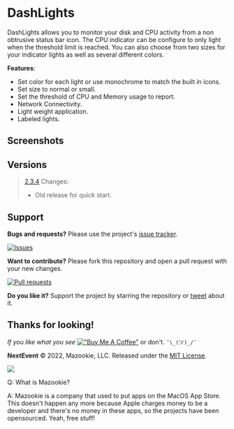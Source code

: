 # DashLights
DashLights allows you to monitor your disk and CPU activity from a non obtrusive status bar icon. The CPU indicator can be configure to only light when the threshold limit is reached. You can also choose from two sizes for your indicator lights as well as several different colors.

**Features**:

- Set color for each light or use monochrome to match the built in icons.
- Set size to normal or small.
- Set the threshold of CPU and Memory usage to report.
- Network Connectivity.
- Light weight application.
- Labeled lights.

## Screenshots


## Versions
>[2.3.4](builds/VistaClock_v2.3.4/VistaClock.zip)
>    Changes:
>    - Old release for quick start.


## Support

**Bugs and requests?**  Please use the project's [issue tracker].

[![Issues](http://img.shields.io/github/issues/pawong/VistaClock.svg?style=plastic&logo=github)](https://github.com/pawong/VistaClock/issues)

**Want to contribute?**  Please fork this repository and open a pull request with your new changes.

[![Pull requests](http://img.shields.io/github/issues-pr/pawong/VistaClock.svg?maxAge=3600&style=plastic&logo=github)](https://github.com/pawong/VistaClock/pulls)

**Do you like it?**  Support the project by starring the repository or [tweet] about it.

## Thanks for looking!
*If you like what you see* [!["Buy Me A Coffee"](https://www.buymeacoffee.com/assets/img/custom_images/orange_img.png)](https://www.buymeacoffee.com/pawong) or don't. ```¯\_(ツ)_/¯```

**NextEvent** © 2022, Mazookie, LLC. Released under the [MIT License](LICENSE).

[tweet]: https://twitter.com/intent/tweet?
[issue tracker]: https://github.com/pawong/NextEvent/issues/new

![](https://www.mazookie.com/img/Mazookie_full_logo_sticker_small.png)

Q: What is Mazookie?

A: Mazookie is a company that used to put apps on the MacOS App Store. This doesn't happen any more because Apple charges money to be a developer and there's no money in these apps, so the projects have been opensourced. Yeah, free stuff!
